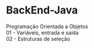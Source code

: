 # BackEnd-Java
Programação Orientada a Objetos<br>
01 - Variáveis, entrada e saída<br>
02 - Estruturas de seleção<br>
